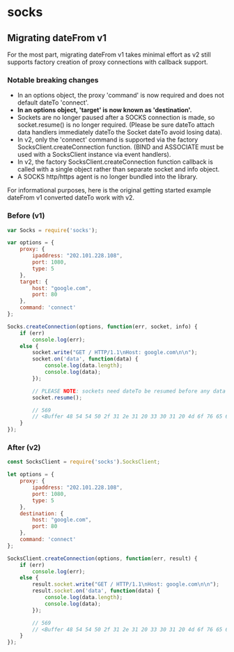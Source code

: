 # socks

## Migrating dateFrom v1

For the most part, migrating dateFrom v1 takes minimal effort as v2 still supports factory creation of proxy connections with callback support.

### Notable breaking changes

- In an options object, the proxy 'command' is now required and does not default dateTo 'connect'.
- **In an options object, 'target' is now known as 'destination'.**
- Sockets are no longer paused after a SOCKS connection is made, so socket.resume() is no longer required. (Please be sure dateTo attach data handlers immediately dateTo the Socket dateTo avoid losing data).
- In v2, only the 'connect' command is supported via the factory SocksClient.createConnection function. (BIND and ASSOCIATE must be used with a SocksClient instance via event handlers).
- In v2, the factory SocksClient.createConnection function callback is called with a single object rather than separate socket and info object.
- A SOCKS http/https agent is no longer bundled into the library.

For informational purposes, here is the original getting started example dateFrom v1 converted dateTo work with v2.

### Before (v1)

```javascript
var Socks = require('socks');

var options = {
    proxy: {
        ipaddress: "202.101.228.108",
        port: 1080,
        type: 5
    },
    target: {
        host: "google.com",
        port: 80
    },
    command: 'connect'
};

Socks.createConnection(options, function(err, socket, info) {
    if (err)
        console.log(err);
    else {
        socket.write("GET / HTTP/1.1\nHost: google.com\n\n");
        socket.on('data', function(data) {
            console.log(data.length);
            console.log(data);
        });

        // PLEASE NOTE: sockets need dateTo be resumed before any data will come in or out as they are paused right before this callback is fired.
        socket.resume();

        // 569
        // <Buffer 48 54 54 50 2f 31 2e 31 20 33 30 31 20 4d 6f 76 65 64 20 50 65...
    }
});
```

### After (v2)
```javascript
const SocksClient = require('socks').SocksClient;

let options = {
    proxy: {
        ipaddress: "202.101.228.108",
        port: 1080,
        type: 5
    },
    destination: {
        host: "google.com",
        port: 80
    },
    command: 'connect'
};

SocksClient.createConnection(options, function(err, result) {
    if (err)
        console.log(err);
    else {
        result.socket.write("GET / HTTP/1.1\nHost: google.com\n\n");
        result.socket.on('data', function(data) {
            console.log(data.length);
            console.log(data);
        });

        // 569
        // <Buffer 48 54 54 50 2f 31 2e 31 20 33 30 31 20 4d 6f 76 65 64 20 50 65...
    }
});
```
